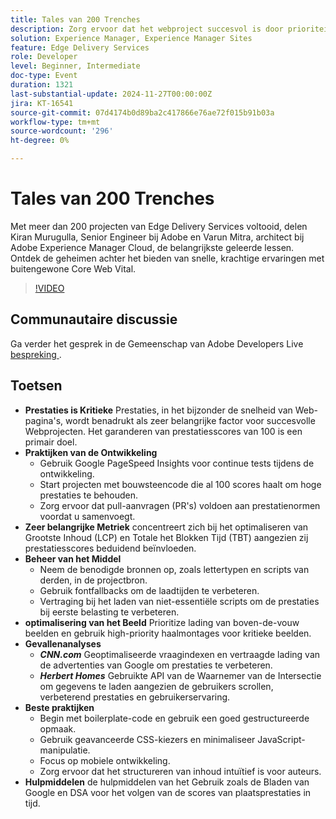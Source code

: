 ```yaml
---
title: Tales van 200 Trenches
description: Zorg ervoor dat het webproject succesvol is door prioriteit toe te kennen aan prestaties, Google PageSpeed Insights te gebruiken, belangrijke metriek zoals LCP en TBT te optimaliseren, bronnen efficiënt te beheren en de beste praktijken voor ontwikkeling en optimalisatie van afbeeldingen te volgen.
solution: Experience Manager, Experience Manager Sites
feature: Edge Delivery Services
role: Developer
level: Beginner, Intermediate
doc-type: Event
duration: 1321
last-substantial-update: 2024-11-27T00:00:00Z
jira: KT-16541
source-git-commit: 07d4174b0d89ba2c417866e76ae72f015b91b03a
workflow-type: tm+mt
source-wordcount: '296'
ht-degree: 0%

---
```



# Tales van 200 Trenches

Met meer dan 200 projecten van Edge Delivery Services voltooid, delen Kiran Murugulla, Senior Engineer bij Adobe en Varun Mitra, architect bij Adobe Experience Manager Cloud, de belangrijkste geleerde lessen. Ontdek de geheimen achter het bieden van snelle, krachtige ervaringen met buitengewone Core Web Vital.


>[!VIDEO](https://video.tv.adobe.com/v/3439424/?learn=on&enablevpops)

## Communautaire discussie

Ga verder het gesprek in de Gemeenschap van Adobe Developers Live [ bespreking ](https://adobe.ly/4fwWvvi).

## Toetsen

* **Prestaties is Kritieke** Prestaties, in het bijzonder de snelheid van Web-pagina&#39;s, wordt benadrukt als zeer belangrijke factor voor succesvolle Webprojecten. Het garanderen van prestatiesscores van 100 is een primair doel.
* **Praktijken van de Ontwikkeling**
   * Gebruik Google PageSpeed Insights voor continue tests tijdens de ontwikkeling.
   * Start projecten met bouwsteencode die al 100 scores haalt om hoge prestaties te behouden.
   * Zorg ervoor dat pull-aanvragen (PR&#39;s) voldoen aan prestatienormen voordat u samenvoegt.
* **Zeer belangrijke Metriek** concentreert zich bij het optimaliseren van Grootste Inhoud (LCP) en Totale het Blokken Tijd (TBT) aangezien zij prestatiesscores beduidend beïnvloeden.
* **Beheer van het Middel**
   * Neem de benodigde bronnen op, zoals lettertypen en scripts van derden, in de projectbron.
   * Gebruik fontfallbacks om de laadtijden te verbeteren.
   * Vertraging bij het laden van niet-essentiële scripts om de prestaties bij eerste belasting te verbeteren.
* **optimalisering van het Beeld** Prioritize lading van boven-de-vouw beelden en gebruik high-priority haalmontages voor kritieke beelden.
* **Gevallenanalyses**
   * ***CNN.com*** Geoptimaliseerde vraagindexen en vertraagde lading van de advertenties van Google om prestaties te verbeteren.
   * ***Herbert Homes*** Gebruikte API van de Waarnemer van de Intersectie om gegevens te laden aangezien de gebruikers scrollen, verbeterend prestaties en gebruikerservaring.
* **Beste praktijken**
   * Begin met boilerplate-code en gebruik een goed gestructureerde opmaak.
   * Gebruik geavanceerde CSS-kiezers en minimaliseer JavaScript-manipulatie.
   * Focus op mobiele ontwikkeling.
   * Zorg ervoor dat het structureren van inhoud intuïtief is voor auteurs.
* **Hulpmiddelen** de hulpmiddelen van het Gebruik zoals de Bladen van Google en DSA voor het volgen van de scores van plaatsprestaties in tijd.

